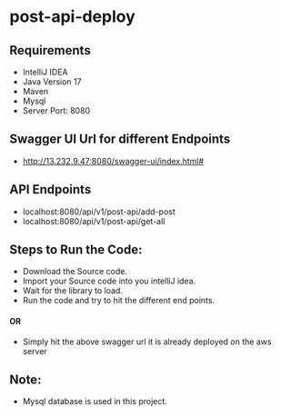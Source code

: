 # post-api-deploy
## Requirements
- IntelliJ IDEA
- Java Version 17
- Maven
- Mysql
- Server Port: 8080

## Swagger UI Url for different Endpoints
- http://13.232.9.47:8080/swagger-ui/index.html#

## API Endpoints
- localhost:8080/api/v1/post-api/add-post
- localhost:8080/api/v1/post-api/get-all
   
##  Steps to Run the Code:
- Download the Source code.
- Import your Source code into you intelliJ idea.
- Wait for the library to load.
- Run the code and try to hit the different end points.

#### OR
- Simply hit the above swagger url it is already deployed on the aws server

## Note:
- Mysql database is used in this project.

